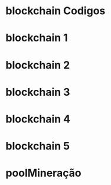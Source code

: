# blockchain Codigos

# blockchain 1
# blockchain 2
# blockchain 3
# blockchain 4
# blockchain 5
# poolMineração   